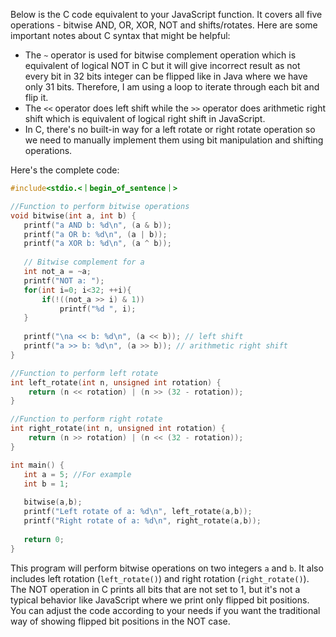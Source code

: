 Below is the C code equivalent to your JavaScript function. It covers all five operations - bitwise AND, OR, XOR, NOT and shifts/rotates. Here are some important notes about C syntax that might be helpful:
- The `~` operator is used for bitwise complement operation which is equivalent of logical NOT in C but it will give incorrect result as not every bit in 32 bits integer can be flipped like in Java where we have only 31 bits. Therefore, I am using a loop to iterate through each bit and flip it.
- The `<<` operator does left shift while the `>>` operator does arithmetic right shift which is equivalent of logical right shift in JavaScript.
- In C, there's no built-in way for a left rotate or right rotate operation so we need to manually implement them using bit manipulation and shifting operations.

Here's the complete code:
```c
#include<stdio.<｜begin▁of▁sentence｜>

//Function to perform bitwise operations
void bitwise(int a, int b) {
   printf("a AND b: %d\n", (a & b));
   printf("a OR b: %d\n", (a | b));
   printf("a XOR b: %d\n", (a ^ b));
   
   // Bitwise complement for a
   int not_a = ~a;
   printf("NOT a: ");
   for(int i=0; i<32; ++i){
       if(!((not_a >> i) & 1))
           printf("%d ", i);
   }
   
   printf("\na << b: %d\n", (a << b)); // left shift
   printf("a >> b: %d\n", (a >> b)); // arithmetic right shift
}

//Function to perform left rotate 
int left_rotate(int n, unsigned int rotation) {  
    return (n << rotation) | (n >> (32 - rotation));
}

//Function to perform right rotate 
int right_rotate(int n, unsigned int rotation) {  
    return (n >> rotation) | (n << (32 - rotation));
}

int main() {
   int a = 5; //For example
   int b = 1;
   
   bitwise(a,b); 
   printf("Left rotate of a: %d\n", left_rotate(a,b));
   printf("Right rotate of a: %d\n", right_rotate(a,b));
    
   return 0;
}
```
This program will perform bitwise operations on two integers `a` and `b`. It also includes left rotation (`left_rotate()`) and right rotation (`right_rotate()`). The NOT operation in C prints all bits that are not set to 1, but it's not a typical behavior like JavaScript where we print only flipped bit positions. You can adjust the code according to your needs if you want the traditional way of showing flipped bit positions in the NOT case.

